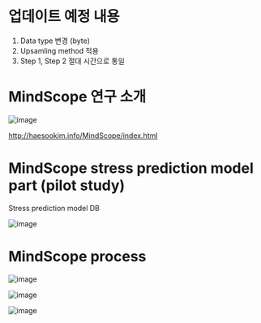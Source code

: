 # 업데이트 예정 내용
1. Data type 변경 (byte)
2. Upsamling method 적용
3. Step 1, Step 2 절대 시간으로 통일


# MindScope 연구 소개

![image](https://user-images.githubusercontent.com/41329661/94653004-d795c980-0335-11eb-926e-f353a9c33668.png)

http://haesookim.info/MindScope/index.html


# MindScope stress prediction model part (pilot study)

Stress prediction model DB

![image](https://user-images.githubusercontent.com/41329661/94652446-fe9fcb80-0334-11eb-9c0b-02be2f745c08.png)


# MindScope process

![image](https://user-images.githubusercontent.com/41329661/94652641-55a5a080-0335-11eb-8e26-ce42025ee9f6.png)

![image](https://user-images.githubusercontent.com/41329661/94652676-6524e980-0335-11eb-8c0b-5b2874b2a84f.png)

![image](https://user-images.githubusercontent.com/41329661/94652701-6fdf7e80-0335-11eb-9a29-2a3c792a6d9e.png)
